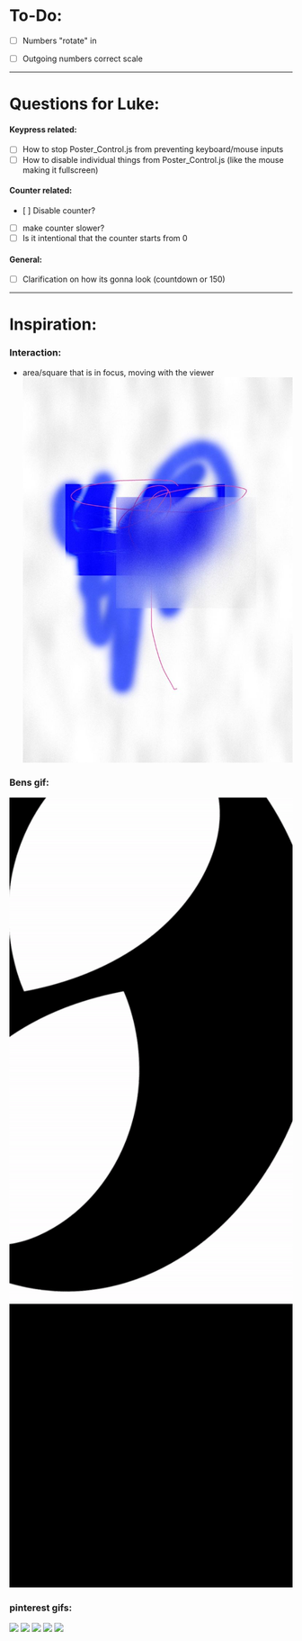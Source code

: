 # To-Do:

- [ ] Numbers "rotate" in
- [ ] Outgoing numbers correct scale


___
# Questions for Luke:

#### Keypress related:
- [ ] How to stop Poster_Control.js from preventing keyboard/mouse inputs
- [ ] How to disable individual things from Poster_Control.js (like the mouse making it fullscreen)

#### Counter related:
- [ ] Disable counter?
- [ ] make counter slower?
- [ ] Is it intentional that the counter starts from 0

#### General:
- [ ] Clarification on how its gonna look (countdown or 150)

___
# Inspiration:

### Interaction:
- area/square that is in focus, moving with the viewer
![](/inspiration_gifs/Mars%20Maiers.jpeg)


### Bens gif:
![](/inspiration_gifs/ConceptAnimation.gif)
![](/inspiration_gifs/test%20animation.gif)

### pinterest gifs:
![](https://i.pinimg.com/originals/41/b8/ec/41b8ec07e965c13ab0b5735abbdf883e.gif)
![](https://i.pinimg.com/originals/68/56/8e/68568e8eaf361bbe06b39270f266cb4c.gif)
![](https://i.pinimg.com/originals/4e/b2/a8/4eb2a8f85aeb7e71155c86e85ce5a6df.gif)
![](https://i.pinimg.com/originals/70/57/fa/7057faca31205869802f5b3fe492f838.gif)
![](https://i.pinimg.com/originals/38/07/50/380750b95482946ee1ec1ac882e2a320.gif)
![]()
![]()
![]()
![]()
